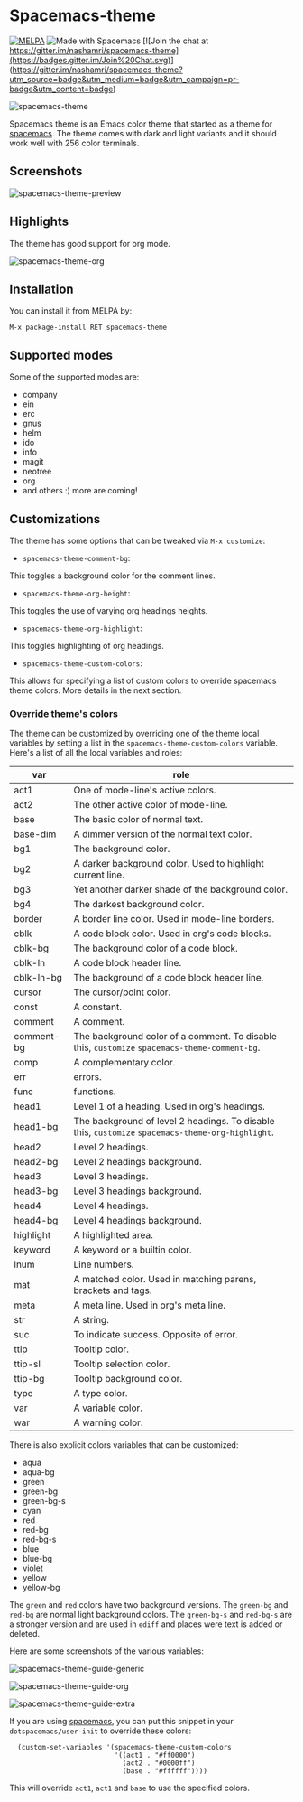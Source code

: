 # Spacemacs-theme

[![MELPA](http://melpa.org/packages/spacemacs-theme-badge.svg)](http://melpa.org/#/spacemacs-theme) ![Made with Spacemacs](https://cdn.rawgit.com/syl20bnr/spacemacs/442d025779da2f62fc86c2082703697714db6514/assets/spacemacs-badge.svg)
 [![Join the chat at https://gitter.im/nashamri/spacemacs-theme](https://badges.gitter.im/Join%20Chat.svg)] (https://gitter.im/nashamri/spacemacs-theme?utm_source=badge&utm_medium=badge&utm_campaign=pr-badge&utm_content=badge)

![spacemacs-theme](/../screenshots/spacemacs-theme.png)

Spacemacs theme is an Emacs color theme that started as a theme for [spacemacs](https://github.com/syl20bnr/spacemacs).
The theme comes with dark and light variants and it should work well with 256 color terminals. 

## Screenshots

![spacemacs-theme-preview](/../screenshots/preview.png)

## Highlights

The theme has good support for org mode.

![spacemacs-theme-org](/../screenshots/org.png)

## Installation

You can install it from MELPA by:

```
M-x package-install RET spacemacs-theme
```

## Supported modes

Some of the supported modes are:

* company
* ein
* erc
* gnus
* helm
* ido
* info
* magit
* neotree
* org
* and others :) more are coming!

## Customizations

The theme has some options that can be tweaked via `M-x customize`:

* `spacemacs-theme-comment-bg`:

This toggles a background color for the comment lines.

* `spacemacs-theme-org-height`:

This toggles the use of varying org headings heights.

* `spacemacs-theme-org-highlight`:

This toggles highlighting of org headings.

* `spacemacs-theme-custom-colors`:

This allows for specifying a list of custom colors to override spacemacs theme colors. More details in the next section.

### Override theme's colors

The theme can be customized by overriding one of the theme local variables by setting a list in the `spacemacs-theme-custom-colors` variable.
Here's a list of all the local variables and roles:

| var        | role                                                                                              |
|------------|---------------------------------------------------------------------------------------------------|
| act1       | One of mode-line's active colors.                                                                 |
| act2       | The other active color of mode-line.                                                              |
| base       | The basic color of normal text.                                                                   |
| base-dim   | A dimmer version of the normal text color.                                                        |
| bg1        | The background color.                                                                             |
| bg2        | A darker background color. Used to highlight current line.                                        |
| bg3        | Yet another darker shade of the background color.                                                 |
| bg4        | The darkest background color.                                                                     |
| border     | A border line color. Used in mode-line borders.                                                   |
| cblk       | A code block color. Used in org's code blocks.                                                    |
| cblk-bg    | The background color of a code block.                                                             |
| cblk-ln    | A code block header line.                                                                         |
| cblk-ln-bg | The background of a code block header line.                                                       |
| cursor     | The cursor/point color.                                                                           |
| const      | A constant.                                                                                       |
| comment    | A comment.                                                                                        |
| comment-bg | The background color of a comment. To disable this, `customize` `spacemacs-theme-comment-bg`.     |
| comp       | A complementary color.                                                                            |
| err        | errors.                                                                                           |
| func       | functions.                                                                                        |
| head1      | Level 1 of a heading. Used in org's headings.                                                     |
| head1-bg   | The background of level 2 headings. To disable this, `customize` `spacemacs-theme-org-highlight`. |
| head2      | Level 2 headings.                                                                                 |
| head2-bg   | Level 2 headings background.                                                                      |
| head3      | Level 3 headings.                                                                                 |
| head3-bg   | Level 3 headings background.                                                                      |
| head4      | Level 4 headings.                                                                                 |
| head4-bg   | Level 4 headings background.                                                                      |
| highlight  | A highlighted area.                                                                               |
| keyword    | A keyword or a builtin color.                                                                     |
| lnum       | Line numbers.                                                                                     |
| mat        | A matched color. Used in matching parens, brackets and tags.                                      |
| meta       | A meta line. Used in org's meta line.                                                             |
| str        | A string.                                                                                         |
| suc        | To indicate success. Opposite of error.                                                           |
| ttip       | Tooltip color.                                                                                    |
| ttip-sl    | Tooltip selection color.                                                                          |
| ttip-bg    | Tooltip background color.                                                                         |
| type       | A type color.                                                                                     |
| var        | A variable color.                                                                                 |
| war        | A warning color.                                                                                  |


There is also explicit colors variables that can be customized:

* aqua
* aqua-bg
* green
* green-bg
* green-bg-s
* cyan
* red
* red-bg
* red-bg-s
* blue
* blue-bg
* violet
* yellow
* yellow-bg

The `green` and `red` colors have two background versions. The `green-bg` and  `red-bg` are normal light background colors.
The `green-bg-s` and `red-bg-s` are a stronger version and are used in `ediff` and places were text is added or deleted.

Here are some screenshots of the various variables:

![spacemacs-theme-guide-generic](/../screenshots/guide-generic.png)

![spacemacs-theme-guide-org](/../screenshots/guide-org.png)

![spacemacs-theme-guide-extra](/../screenshots/guide-extra.png)

If you are using [spacemacs](https://github.com/syl20bnr/spacemacs), you can put this snippet in your `dotspacemacs/user-init` to override these colors:

```
  (custom-set-variables '(spacemacs-theme-custom-colors
                          '((act1 . "#ff0000")
                            (act2 . "#0000ff")
                            (base . "#ffffff"))))
```

This will override `act1`, `act1` and `base` to use the specified colors.
